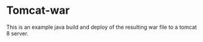 # Tomcat-war

This is an example java build and deploy of the resulting
war file to a tomcat 8 server.


